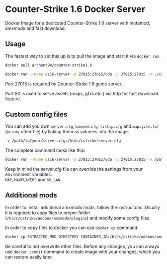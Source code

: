 # Counter-Strike 1.6 Docker Server
Docker Image for a dedicated Counter-Strike 1.6 server with metamod, amxmodx and fast download.



## Usage

The fastest way to set this up is to pull the image and start it via `docker run`.

``` bash
docker pull archont94/counter-strike1.6
```

``` bash
docker run --name cs16-server -p 27015:27015/udp -p 27015:27015 -v ./cstrike:/hlds/cstrike --entrypoint /bin/sh archont94/counter-strike1.6:latest -c "service nginx start && ./hlds_run -game cstrike -strictportbind -ip 0.0.0.0 -port 27015 +sv_lan 0 +map cs_mansion -maxplayers 10 +localinfo mm_pluginsfile addons/metamod/plugins.ini +pb fillserver
```

Port 27015 is required by Counter-Strike 1.6 game server.

Port 80 is used to serve assets (maps, gfxs etc.) via http for fast download feature. 

## Custom config files

You can add you own `server.cfg`, `banned.cfg`, `listip.cfg` and `mapcycle.txt` (or any other file) by linking them as volumes into the image.

``` bash
-v /path/to/your/server.cfg:/hlds/cstrike/server.cfg
```

The complete command looks like this:

``` bash
docker run --name cs16-server -p 27015:27015/udp -p 27015:27015 -v /path/to/your/server.cfg:/hlds/cstrike/server.cfg archont94/counter-strike1.6:latest
```

Keep in mind the server.cfg file can override the settings from your environment variables:  
`MAP`, `MAXPLAYERS` and `SV_LAN`

## Additional mods

In order to install additional amxmodx mods, follow the instrucitons. Usually it is required to copy files to proper folder (`/hlds/cstrike/addons/amxmodx/plugins`) and modify some config files.

In order to copy files to docker you can use `docker cp` command:

``` bash
docker cp EXTRACTED_MOD_DIRECTORY CONTAINER_ID:/hlds/cstrike/addons/amxmodx
```

Be careful to not overwrite other files. Before any changes, you can always use `docker commit` command to create image with your changes, which you can restore easily later.
